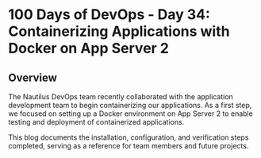 # 100 Days of DevOps - Day 34: Containerizing Applications with Docker on App Server 2

## Overview

The Nautilus DevOps team recently collaborated with the application development team to begin containerizing our applications. As a first step, we focused on setting up a Docker environment on App Server 2 to enable testing and deployment of containerized applications.

This blog documents the installation, configuration, and verification steps completed, serving as a reference for team members and future projects.
